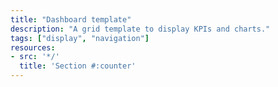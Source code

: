 ```yaml
---
title: "Dashboard template"
description: "A grid template to display KPIs and charts."
tags: ["display", "navigation"]
resources:
- src: '*/'
  title: 'Section #:counter'
---
```

